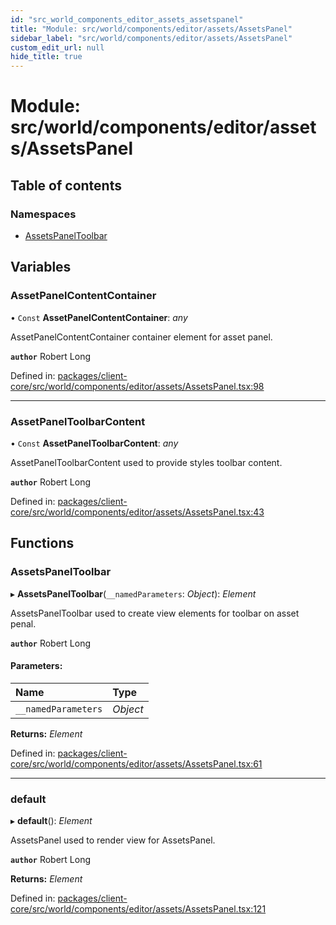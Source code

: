 ```yaml
---
id: "src_world_components_editor_assets_assetspanel"
title: "Module: src/world/components/editor/assets/AssetsPanel"
sidebar_label: "src/world/components/editor/assets/AssetsPanel"
custom_edit_url: null
hide_title: true
---
```


# Module: src/world/components/editor/assets/AssetsPanel

## Table of contents

### Namespaces

- [AssetsPanelToolbar](src_world_components_editor_assets_assetspanel.assetspaneltoolbar.md)

## Variables

### AssetPanelContentContainer

• `Const` **AssetPanelContentContainer**: *any*

AssetPanelContentContainer container element for asset panel.

**`author`** Robert Long

Defined in: [packages/client-core/src/world/components/editor/assets/AssetsPanel.tsx:98](https://github.com/xr3ngine/xr3ngine/blob/2d83606b6/packages/client-core/src/world/components/editor/assets/AssetsPanel.tsx#L98)

___

### AssetPanelToolbarContent

• `Const` **AssetPanelToolbarContent**: *any*

AssetPanelToolbarContent used to provide styles toolbar content.

**`author`** Robert Long

Defined in: [packages/client-core/src/world/components/editor/assets/AssetsPanel.tsx:43](https://github.com/xr3ngine/xr3ngine/blob/2d83606b6/packages/client-core/src/world/components/editor/assets/AssetsPanel.tsx#L43)

## Functions

### AssetsPanelToolbar

▸ **AssetsPanelToolbar**(`__namedParameters`: *Object*): *Element*

AssetsPanelToolbar used to create view elements for toolbar on asset penal.

**`author`** Robert Long

#### Parameters:

| Name | Type |
| :------ | :------ |
| `__namedParameters` | *Object* |

**Returns:** *Element*

Defined in: [packages/client-core/src/world/components/editor/assets/AssetsPanel.tsx:61](https://github.com/xr3ngine/xr3ngine/blob/2d83606b6/packages/client-core/src/world/components/editor/assets/AssetsPanel.tsx#L61)

___

### default

▸ **default**(): *Element*

AssetsPanel used to render view for AssetsPanel.

**`author`** Robert Long

**Returns:** *Element*

Defined in: [packages/client-core/src/world/components/editor/assets/AssetsPanel.tsx:121](https://github.com/xr3ngine/xr3ngine/blob/2d83606b6/packages/client-core/src/world/components/editor/assets/AssetsPanel.tsx#L121)
